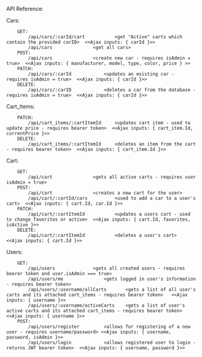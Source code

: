 API Reference:

Cars:

		GET:
			/api/cars/:carId/cart    		<get "Active" carts which contain the provided carID>  <<Ajax inputs: { carId }>>
			/api/cars				<get all cars>
		POST:
			/api/cars				<create new car - requires isAdmin = true>  <<Ajax inputs: { manufacturer, model, type, color, price } >>
		PATCH: 
			/api/cars/:carId		  	<updates an existing car - requires isAdmin = true>  <<Ajax inputs: { carId }>>
		DELETE:
			/api/cars/:carID			<deletes a car from the database - requires isAdmin = true>  <<Ajax inputs: { carId }>>


Cart_Items:

		PATCH:
			/api/cart_items/:cartItemId		<updates cart item - used to update price - requires bearer token>  <<Ajax inputs: { cart_item.Id, currentPrice }>>
		DELETE:
			/api/cart_items/:cartItemId		<deletes an item from the cart - requires bearer token>  <<Ajax inputs: { cart_item.Id }>>


Cart:

		GET:
			/api/cart 				<gets all active carts - requires user isAdmin = true>
		POST:
			/api/cart				<creates a new cart for the user>
			/api/cart/:cartId/cars			<used to add a car to a user's cart>  <<Ajax inputs: { cart.Id, car.Id }>>
		PATCH:
			/api/cart/:cartItemId			<updates a users cart - used to change favorites or active>  <<Ajax inputs: { cart.Id, favorites, isActive }>>
		DELETE:
			/api/cart/:cartItemId			<deletes a user's cart>  <<Ajax inputs: { cart.Id }>>


Users:

		GET:
			/api/users				<gets all created users - requires bearer token and user.isAdmin === true>  
   			/api/users/me				<gets logged in user's information - requires bearer token>
			/api/users/:username/allCarts 		<gets a list of all user's carts and its attached cart_items - requires bearer token>   <<Ajax inputs: { username }>>
   			/api/users/:username/activeCarts	<gets a list of user's active carts and its attached cart_items - requires bearer token>   <<Ajax inputs: { username }>>
		POST:
			/api/users/register			<allows for registering of a new user - requires username/password> <<Ajax inputs: { username, password, isAdmin }>>
			/api/users/login			<allows registered user to login - returns JWT bearer token>  <<Ajax inputs: { username, password }>>
